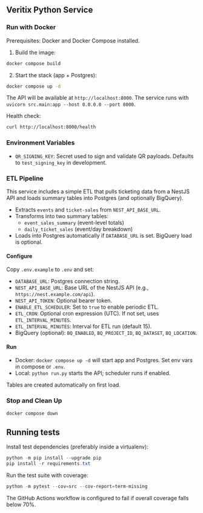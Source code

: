 ## Veritix Python Service

### Run with Docker

Prerequisites: Docker and Docker Compose installed.

1) Build the image:
```bash
docker compose build
```

2) Start the stack (app + Postgres):
```bash
docker compose up -d
```

The API will be available at `http://localhost:8000`. The service runs with `uvicorn src.main:app --host 0.0.0.0 --port 8000`.

Health check:
```bash
curl http://localhost:8000/health
```

### Environment Variables

- `QR_SIGNING_KEY`: Secret used to sign and validate QR payloads. Defaults to `test_signing_key` in development.

### ETL Pipeline

This service includes a simple ETL that pulls ticketing data from a NestJS API and loads summary tables into Postgres (and optionally BigQuery).

- Extracts `events` and `ticket-sales` from `NEST_API_BASE_URL`.
- Transforms into two summary tables:
  - `event_sales_summary` (event-level totals)
  - `daily_ticket_sales` (event/day breakdown)
- Loads into Postgres automatically if `DATABASE_URL` is set. BigQuery load is optional.

#### Configure

Copy `.env.example` to `.env` and set:

- `DATABASE_URL`: Postgres connection string.
- `NEST_API_BASE_URL`: Base URL of the NestJS API (e.g., `https://nest.example.com/api`).
- `NEST_API_TOKEN`: Optional bearer token.
- `ENABLE_ETL_SCHEDULER`: Set to `true` to enable periodic ETL.
- `ETL_CRON`: Optional cron expression (UTC). If not set, uses `ETL_INTERVAL_MINUTES`.
- `ETL_INTERVAL_MINUTES`: Interval for ETL run (default 15).
- BigQuery (optional): `BQ_ENABLED`, `BQ_PROJECT_ID`, `BQ_DATASET`, `BQ_LOCATION`.

#### Run

- Docker: `docker compose up -d` will start app and Postgres. Set env vars in compose or `.env`.
- Local: `python run.py` starts the API; scheduler runs if enabled.

Tables are created automatically on first load.

### Stop and Clean Up
```bash
docker compose down
```

## Running tests

Install test dependencies (preferably inside a virtualenv):

```powershell
python -m pip install --upgrade pip
pip install -r requirements.txt
```

Run the test suite with coverage:

```powershell
python -m pytest --cov=src --cov-report=term-missing
```

The GitHub Actions workflow is configured to fail if overall coverage falls below 70%.


